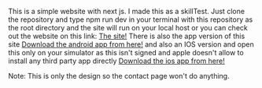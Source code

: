 This is a simple website with next js. I made this as a skillTest.
Just clone the repository and type npm run dev in your terminal with this repository as the root directory and the site will run on your local host or you can check out the website on this link: [The site!](https://skill-test-bice.vercel.app/)
There is also the app version of this site [Download the android app from here!](https://github.com/Parjanya-Kumar-Arya-github/skill/blob/main/skill_test_app_for_android.apk)
and also an IOS version and open this only on your simulator as this isn't signed and apple doesn't allow to install any third party app directly [Download the ios app from here!](https://github.com/Parjanya-Kumar-Arya-github/skill/blob/main/skill_test_app_for_ios_simulator.gz)

Note: This is only the design so the contact page won't do anything. 
